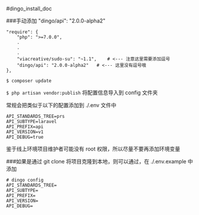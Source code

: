 #dingo_install_doc


###手动添加 "dingo/api": "2.0.0-alpha2"


```
"require": {
    "php": ">=7.0.0",
    .
    .
    .
    "viacreative/sudo-su": "~1.1",    # <--- 注意这里需要添加逗号
    "dingo/api": "2.0.0-alpha2"   # <--- 这里没有逗号哦
},
```

`$ composer update`

`$ php artisan vendor:publish` 将配置信息导入到 config 文件夹

常规会把类似于以下的配置添加到 ./.env 文件中
```
API_STANDARDS_TREE=prs
API_SUBTYPE=laravel
API_PREFIX=api
API_VERSION=v1
API_DEBUG=true
```
鉴于线上环境项目维护者可能没有 root 权限，所以尽量不要再添加环境变量

###如果是通过 git clone 将项目克隆到本地，则可以通过，在 ./.env.example 中添加

```
# dingo config
API_STANDARDS_TREE=
API_SUBTYPE=
API_PREFIX=
API_VERSION=
API_DEBUG=

```